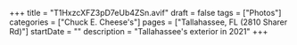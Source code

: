 +++
title = "T1HxzcXFZ3pD7eUb4ZSn.avif"
draft = false
tags = ["Photos"]
categories = ["Chuck E. Cheese's"]
pages = ["Tallahassee, FL (2810 Sharer Rd)"]
startDate = ""
description = "Tallahassee's exterior in 2021"
+++

